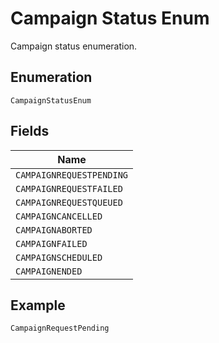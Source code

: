 
# Campaign Status Enum

Campaign status enumeration.

## Enumeration

`CampaignStatusEnum`

## Fields

| Name |
|  --- |
| `CAMPAIGNREQUESTPENDING` |
| `CAMPAIGNREQUESTFAILED` |
| `CAMPAIGNREQUESTQUEUED` |
| `CAMPAIGNCANCELLED` |
| `CAMPAIGNABORTED` |
| `CAMPAIGNFAILED` |
| `CAMPAIGNSCHEDULED` |
| `CAMPAIGNENDED` |

## Example

```
CampaignRequestPending
```

